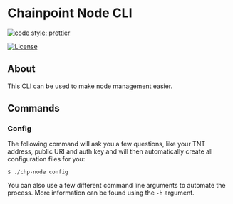 # Chainpoint Node CLI

[![code style: prettier](https://img.shields.io/badge/code_style-prettier-ff69b4.svg?style=flat-square)](https://github.com/prettier/prettier)

[![License](https://img.shields.io/badge/License-Apache%202.0-blue.svg)](https://opensource.org/licenses/Apache-2.0)

## About

This CLI can be used to make node management easier.

## Commands

### Config

The following command will ask you a few questions, like your TNT address, public URI and auth key and will then automatically create all configuration files for you:

```
$ ./chp-node config
```

You can also use a few different command line arguments to automate the process. More information can be found using the `-h` argument.
